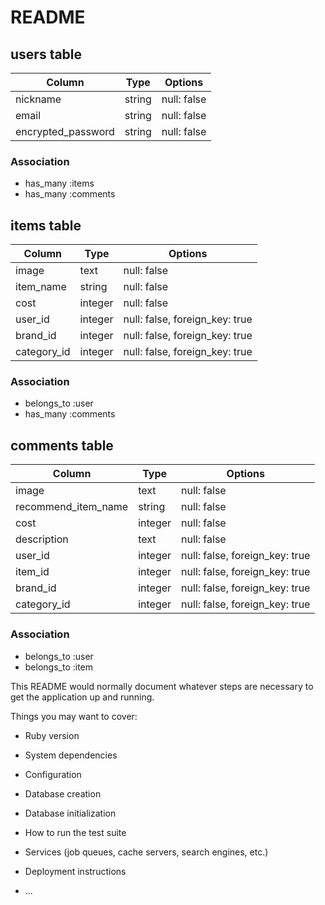 # README

## users table

| Column                | Type    | Options     |
| --------------------- | ------- | ----------- |
| nickname              | string  | null: false |
| email                 | string  | null: false |
| encrypted_password    | string  | null: false |

### Association
- has_many :items
- has_many :comments


## items table

| Column                | Type    | Options     |
| --------------------- | ------- | ----------- |
| image                 | text    | null: false |
| item_name             | string  | null: false |
| cost                  | integer | null: false |
| user_id               | integer | null: false, foreign_key: true |
| brand_id              | integer | null: false, foreign_key: true |
| category_id           | integer | null: false, foreign_key: true |


### Association
- belongs_to :user
- has_many :comments


## comments table

| Column               | Type    | Options     |
| ---------------      | ------- | ----------- |
| image                | text    | null: false |
| recommend_item_name  | string  | null: false |
| cost                 | integer | null: false |
| description          | text    | null: false |
| user_id              | integer | null: false, foreign_key: true |
| item_id              | integer | null: false, foreign_key: true |
| brand_id             | integer | null: false, foreign_key: true |
| category_id          | integer | null: false, foreign_key: true |


### Association
- belongs_to :user
- belongs_to :item





This README would normally document whatever steps are necessary to get the
application up and running.

Things you may want to cover:

* Ruby version

* System dependencies

* Configuration

* Database creation

* Database initialization

* How to run the test suite

* Services (job queues, cache servers, search engines, etc.)

* Deployment instructions

* ...
